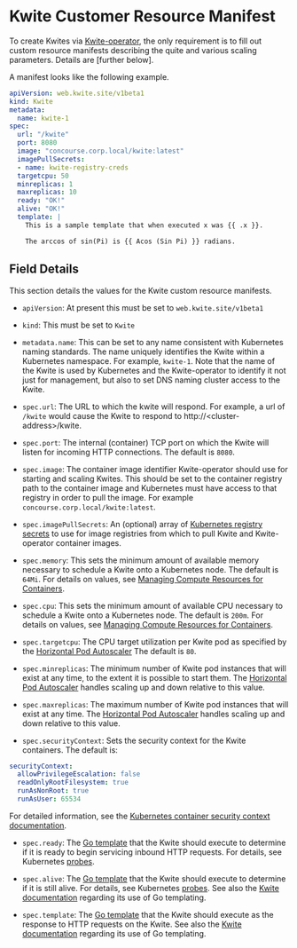 # Kwite Customer Resource Manifest
To create Kwites via
[Kwite-operator](https://github.com/tdhite/kwite-operator), the only
requirement is to fill out custom resource manifests describing the quite and
various scaling parameters. Details are [further below].

A manifest looks like the following example.

```yaml
apiVersion: web.kwite.site/v1beta1
kind: Kwite
metadata:
  name: kwite-1
spec:
  url: "/kwite"
  port: 8080
  image: "concourse.corp.local/kwite:latest"
  imagePullSecrets:
  - name: kwite-registry-creds
  targetcpu: 50
  minreplicas: 1
  maxreplicas: 10
  ready: "OK!"
  alive: "OK!"
  template: |
    This is a sample template that when executed x was {{ .x }}.

    The arccos of sin(Pi) is {{ Acos (Sin Pi) }} radians.
```

## Field Details 
This section details the values for the Kwite custom resource manifests.

* `apiVersion`:
At present this must be set to `web.kwite.site/v1beta1`

* `kind`:
This must be set to `Kwite`

* `metadata.name`:
This can be set to any name consistent with Kubernetes naming standards. The
name uniquely identifies the Kwite within a Kubernetes namespace. For example,
`kwite-1`. Note that the name of the Kwite is used by Kubernetes and the
Kwite-operator to identify it not just for management, but also to set DNS
naming cluster access to the Kwite.

* `spec.url`:
The URL to which the kwite will respond. For example, a url of `/kwite` would
cause the Kwite to respond to http://\<cluster-address\>/kwite.

* `spec.port`:
The internal (container) TCP port on which the Kwite will listen for incoming
HTTP connections. The default is `8080`.

* `spec.image`:
The container image identifier Kwite-operator should use for starting and
scaling Kwites. This should be set to the container registry path to the
container image and Kubernetes must have access to that registry in order to
pull the image. For example `concourse.corp.local/kwite:latest`.

* `spec.imagePullSecrets`:
An (optional) array of [Kubernetes registry
secrets](https://kubernetes.io/docs/concepts/containers/images/#specifying-imagepullsecrets-on-a-pod)
to use for image registries from which to pull Kwite and Kwite-operator
container images.

* `spec.memory`:
This sets the minimum amount of available memory necessary to schedule a Kwite
onto a Kubernetes node. The default is `64Mi`. For details on values, see
[Managing Compute Resources for
Containers](https://kubernetes.io/docs/concepts/configuration/manage-compute-resources-container/#meaning-of-cpu).

* `spec.cpu`:
This sets the minimum amount of available CPU necessary to schedule a Kwite
onto a Kubernetes node. The default is `200m`. For details on values, see
[Managing Compute Resources for
Containers](https://kubernetes.io/docs/concepts/configuration/manage-compute-resources-container/#meaning-of-cpu).

* `spec.targetcpu`:
The CPU target utilization per Kwite pod as specified by the [Horizontal Pod
Autoscaler](https://kubernetes.io/docs/tasks/run-application/horizontal-pod-autoscale/)
The default is `80`.

* `spec.minreplicas`:
The minimum number of Kwite pod instances that will exist at any time, to the
extent it is possible to start them.  The [Horizontal Pod
Autoscaler](https://kubernetes.io/docs/tasks/run-application/horizontal-pod-autoscale/)
handles scaling up and down relative to this value.

* `spec.maxreplicas`:
The maximum number of Kwite pod instances that will exist at any time.  The
[Horizontal Pod
Autoscaler](https://kubernetes.io/docs/tasks/run-application/horizontal-pod-autoscale/)
handles scaling up and down relative to this value.

* `spec.securityContext`:
Sets the security context for the Kwite containers. The default is:

```yaml
securityContext:
  allowPrivilegeEscalation: false
  readOnlyRootFilesystem: true
  runAsNonRoot: true
  runAsUser: 65534
```

For detailed information, see the [Kubernetes container security context
documentation](https://kubernetes.io/docs/tasks/configure-pod-container/security-context/#set-the-security-context-for-a-container).

* `spec.ready`:
The [Go template](https://golang.org/pkg/text/template/) that the Kwite should
execute to determine if it is ready to begin servicing inbound HTTP requests.
For details, see Kubernetes
[probes](https://kubernetes.io/docs/tasks/configure-pod-container/configure-liveness-readiness-startup-probes/).

* `spec.alive`:
The [Go template](https://golang.org/pkg/text/template/) that the Kwite should
execute to determine if it is still alive. For details, see Kubernetes
[probes](https://kubernetes.io/docs/tasks/configure-pod-container/configure-liveness-readiness-startup-probes/).
See also the [Kwite
documentation](https://github.com/tdhite/kwite/blob/master/docs/kwites.md)
regarding its use of Go templating.

* `spec.template`:
The [Go template](https://golang.org/pkg/text/template/) that the Kwite should
execute as the response to HTTP requests on the Kwite.  See also the [Kwite
documentation](https://github.com/tdhite/kwite/blob/master/docs/kwites.md)
regarding its use of Go templating.
